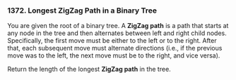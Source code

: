 ### 1372. Longest ZigZag Path in a Binary Tree

You are given the root of a binary tree. A **ZigZag path** is a path that starts at any node in the tree and then alternates between left and right child nodes. Specifically, the first move must be either to the left or to the right. After that, each subsequent move must alternate directions (i.e., if the previous move was to the left, the next move must be to the right, and vice versa).

Return the length of the longest **ZigZag path** in the tree.
